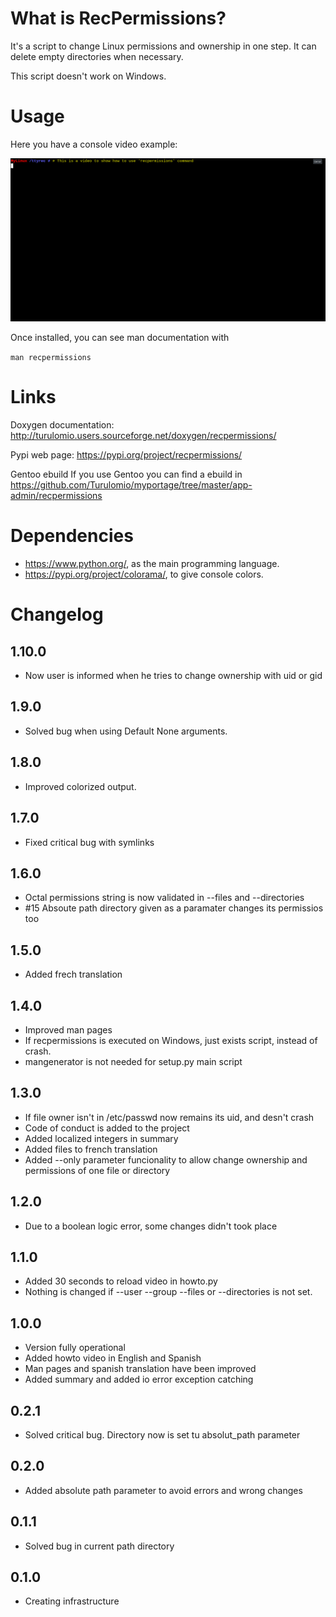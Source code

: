 What is RecPermissions?
=======================
It's a script to change Linux permissions and ownership in one step. It can delete empty directories when necessary.

This script doesn't work on Windows.

Usage
=====

Here you have a console video example:

![English howto](https://raw.githubusercontent.com/Turulomio/recpermissions/master/doc/ttyrec/recpermissions_howto_en.gif)

Once installed, you can see man documentation with

`man recpermissions`

Links
=====

Doxygen documentation:
    http://turulomio.users.sourceforge.net/doxygen/recpermissions/

Pypi web page:
    https://pypi.org/project/recpermissions/

Gentoo ebuild
    If you use Gentoo you can find a ebuild in https://github.com/Turulomio/myportage/tree/master/app-admin/recpermissions

Dependencies
============
* https://www.python.org/, as the main programming language.
* https://pypi.org/project/colorama/, to give console colors.

Changelog
=========
1.10.0
------
  * Now user is informed when he tries to change ownership with uid or gid

1.9.0
-----
  * Solved bug when using Default None arguments.

1.8.0
-----
  * Improved colorized output.

1.7.0
-----
  * Fixed critical bug with symlinks

1.6.0
-----
  * Octal permissions string is now validated in --files and --directories
  * #15 Absoute path directory given as a paramater changes its permissios too

1.5.0
-----
  * Added frech translation

1.4.0
-----
  * Improved man pages
  * If recpermissions is executed on Windows, just exists script, instead of crash.
  * mangenerator is not needed for setup.py main script

1.3.0
-----
  * If file owner isn't in /etc/passwd now remains its uid, and desn't crash
  * Code of conduct is added to the project
  * Added localized integers in summary
  * Added files to french translation
  * Added --only parameter funcionality to allow change ownership and permissions of one file or directory

1.2.0
-----
  * Due to a boolean logic error, some changes didn't took place

1.1.0
-----
  * Added 30 seconds to reload video in howto.py
  * Nothing is changed if --user --group --files or --directories is not set.

1.0.0
-----
  * Version fully operational
  * Added howto video in English and Spanish
  * Man pages and spanish translation have been improved
  * Added summary and added io error exception catching

0.2.1
-----
  * Solved critical bug. Directory now is set tu absolut_path parameter

0.2.0
-----
  * Added absolute path parameter to avoid errors and wrong changes

0.1.1
-----
  * Solved bug in current path directory

0.1.0
-----
  * Creating infrastructure

